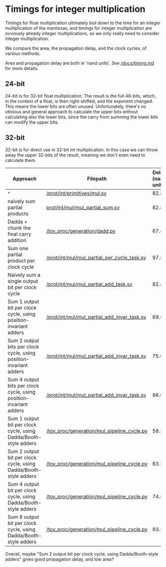 # Timings for integer multiplication

Timings for float multiplication ultimately boil down to the time for an integer multiplication of the mantissas, and timings for integer mutliplication are ovviously already integer multiplications, so we only really need to consider integer multiplication.

We compare the area, the propagation delay, and the clock cycles, of various methods.

Area and propagation delay are both in 'nand units'. See [/docs/timing.md](/docs/timing.md) for more details.

## 24-bit

24-bit is for 32-bit float multiplication. The result is the full 48-bits, which, in the context of a float, is then right-shifted, and the exponent changed. This means the lower bits are often unused. Unfortunately, there's no obvious and general approach to calculate the upper bits without calculating also the lower bits, since the carry from summing the lower bits can modify the upper bits.

## 32-bit

32-bit is for direct use in 32-bit int multiplicaiton. In this case we can throw away the upper 32-bits of the result, meaning we don't even need to calculate them.

| Approach | Filepath | Delay (nand units) |Area (nand units) | Clock cycles |
|---------|-----------|---------------------|----------------|------------|
| `*` | [/prot/int/primitives/mul.sv](/prot/int/primitives/mul.sv) |  82.8 | 5370 | 1|
| naively sum partial products | [prot/int/mul/mul_partial_sum.sv](prot/int/mul/mul_partial_sum.sv) | 82.8 | 5372 | 1 |
| Dadda + chunk the final carry addition | [/toy_proc/generation/dadd.py](/toy_proc/generation/dadd.py) |  67.4 | 4960 | 1|
| Sum one partial product per clock cycle |  [/prot/int/mul/mul_partial_per_cycle_task.sv](/prot/int/mul/mul_partial_per_cycle_task.sv) | 97.8 | 2103 | 32 |
| Naively sum a single output bit per clock cycle | [/prot/int/mul/mul_partial_add_task.sv](/prot/int/mul/mul_partial_add_task.sv) | 82.8 |5372 | 32|
| Sum 1 output bit per clock cycle, using position-invariant adders | [/prot/int/mul/mul_partial_add_invar_task.sv](/prot/int/mul/mul_partial_add_invar_task.sv) | 69.8 | 908 | 32|
| Sum 2 output bits per clock cycle, using position-invariant adders | [/prot/int/mul/mul_partial_add_invar_task.sv](/prot/int/mul/mul_partial_add_invar_task.sv) |  75.6|1414|16|
| Sum 4 output bits per clock cycle, using position-invariant adders | [/prot/int/mul/mul_partial_add_invar_task.sv](/prot/int/mul/mul_partial_add_invar_task.sv) |  86.6|1970 | 8|
| Sum 1 output bit per clock cycle, using Dadda/Booth-style adders | [/toy_proc/generation/mul_pipeline_cycle.py](/toy_proc/generation/mul_pipeline_cycle.py) | 58.2 | 863 | 32 |
| Sum 2 output bit per clock cycle, using Dadda/Booth-style adders | [/toy_proc/generation/mul_pipeline_cycle.py](/toy_proc/generation/mul_pipeline_cycle.py) | 63.2 | 1244 | 16 |
| Sum 4 output bit per clock cycle, using Dadda/Booth-style adders | [/toy_proc/generation/mul_pipeline_cycle.py](/toy_proc/generation/mul_pipeline_cycle.py) | 74.8 | 2018 | 8 |
| Sum 8 output bit per clock cycle, using Dadda/Booth-style adders | [/toy_proc/generation/mul_pipeline_cycle.py](/toy_proc/generation/mul_pipeline_cycle.py) | 93.2 | 3429 | 4|

Overall, maybe "Sum 2 output bit per clock cycle, using Dadda/Booth-style adders" gives good propagation delay, and low area?
